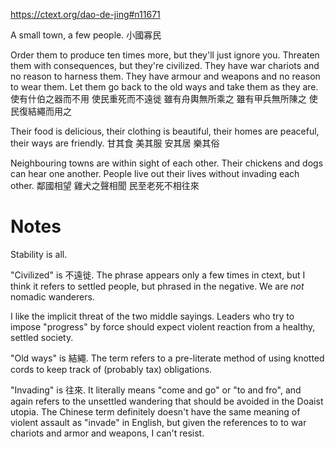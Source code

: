 https://ctext.org/dao-de-jing#n11671

A small town, a few people.
小國寡民

Order them to produce ten times more,
but they'll just ignore you.
Threaten them with consequences,
but they're civilized.
They have war chariots
and no reason to harness them.
They have armour and weapons
and no reason to wear them.
Let them go back to the old ways
and take them as they are.
使有什伯之器而不用
使民重死而不遠徙
雖有舟輿無所乘之
雖有甲兵無所陳之
使民復結繩而用之

Their food is delicious,
their clothing is beautiful,
their homes are peaceful,
their ways are friendly.
甘其食
美其服
安其居
樂其俗

Neighbouring towns
are within sight of each other.
Their chickens and dogs
can hear one another.
People live out their lives
without invading each other.
鄰國相望
雞犬之聲相聞
民至老死不相往來

# Notes

Stability is all.

"Civilized" is 不遠徙.
The phrase appears
only a few times in ctext,
but I think it refers to settled people,
but phrased in the negative.
We are _not_ nomadic wanderers.

I like the implicit threat of
the two middle sayings.
Leaders who try
to impose "progress" by force
should expect violent reaction
from a healthy, settled society.

"Old ways" is 結繩.
The term refers to
a pre-literate method
of using knotted cords
to keep track of
(probably tax) obligations.

"Invading" is 往來.
It literally means
"come and go"
or "to and fro",
and again refers to
the unsettled wandering
that should be avoided
in the Doaist utopia.
The Chinese term
definitely doesn't have
the same meaning of violent assault
as "invade" in English,
but given the references to
to war chariots
and armor and weapons,
I can't resist.
